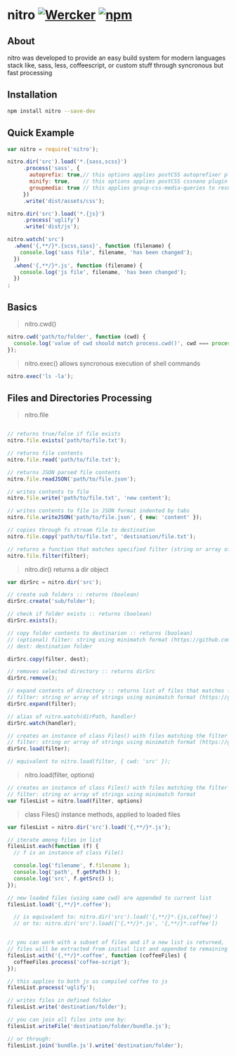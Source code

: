 nitro [![Wercker](https://img.shields.io/wercker/ci/nitrojs/nitro.svg?maxAge=2592000)]() [![npm](https://img.shields.io/npm/v/nitro.svg?maxAge=2592000)]()
=================

About
------------
nitro was developed to provide an easy build system for modern languages stack like,
sass, less, coffeescript, or custom stuff through syncronous but fast processing

Installation
------------
``` sh
npm install nitro --save-dev
```

Quick Example
-------------
``` js
var nitro = require('nitro');

nitro.dir('src').load('*.{sass,scss}')
     .process('sass', {
       autoprefix: true,// this options applies postCSS autoprefixer plugin
       minify: true,    // this options applies postCSS cssnano plugin
       groupmedia: true // this applies group-css-media-queries to resulting css
     })
     .write('dist/assets/css');

nitro.dir('src').load('*.{js}')
     .process('uglify')
     .write('dist/js');

nitro.watch('src')
  .when('{,**/}*.{scss,sass}', function (filename) {
    console.log('sass file', filename, 'has been changed');
  })
  .when('{,**/}*.js', function (filename) {
    console.log('js file', filename, 'has been changed');
  })
;

```

Basics
------

> nitro.cwd()

``` js
nitro.cwd('path/to/folder', function (cwd) {
  console.log('value of cwd should match process.cwd()', cwd === process.cwd() );
});
```

> nitro.exec()
> allows syncronous execution of shell commands

``` js
nitro.exec('ls -la');
```

Files and Directories Processing
--------------------------------

> nitro.file

``` js

// returns true/false if file exists
nitro.file.exists('path/to/file.txt');

// returns file contents
nitro.file.read('path/to/file.txt');

// returns JSON parsed file contents
nitro.file.readJSON('path/to/file.json');

// writes contents to file
nitro.file.write('path/to/file.txt', 'new content');

// writes contents to file in JSON format indented by tabs
nitro.file.writeJSON('path/to/file.json', { new: 'content' });

// copies through fs stream file to destination
nitro.file.copy('path/to/file.txt', 'destination/file.txt');

// returns a function that matches specified filter (string or array of strings)
nitro.file.filter(filter);

```

> nitro.dir()
> returns a dir object

``` js
var dirSrc = nitro.dir('src');

// create sub folders :: returns (boolean)
dirSrc.create('sub/folder');

// check if folder exists :: returns (boolean)
dirSrc.exists();

// copy folder contents to destinarion :: returns (boolean)
// (optional) filter: string using minimatch format (https://github.com/isaacs/minimatch)
// dest: destination folder

dirSrc.copy(filter, dest);

// removes selected directory :: returns dirSrc
dirSrc.remove();

// expand contents of directory :: returns list of files that matches filter
// filter: string or array of strings using minimatch format (https://github.com/isaacs/minimatch)
dirSrc.expand(filter);

// alias of nitro.watch(dirPath, handler)
dirSrc.watch(handler);

// creates an instance of class Files() with files matching the filter :: returns filesList
// filter: string or array of strings using minimatch format (https://github.com/isaacs/minimatch)
dirSrc.load(filter);

// equivalent to nitro.load(filter, { cwd: 'src' });

```

> nitro.load(filter, options)

``` js
// creates an instance of class Files() with files matching the filter :: returns filesList
// filter: string or array of strings using minimatch format
var filesList = nitro.load(filter, options)
```



> class Files()
> instance methods, applied to loaded files

``` js
var filesList = nitro.dir('src').load('{,**/}*.js');

// iterate among files in list
filesList.each(function (f) {
  // f is an instance of class File()

  console.log('filename', f.filename );
  console.log('path', f.getPath() );
  console.log('src', f.getSrc() );
});

// new loaded files (using same cwd) are appended to current list
filesList.load('{,**/}*.coffee');

  // is equivalent to: nitro.dir('src').load('{,**/}*.{js,coffee}')
  // or to: nitro.dir('src').load(['{,**/}*.js', '{,**/}*.coffee'])


// you can work with a subset of files and if a new list is returned,
// files will be extracted from initial list and appended to remaining files
filesList.with('{,**/}*.coffee', function (coffeeFiles) {
  coffeeFiles.process('coffee-script');
});

// this applies to both js as compiled coffee to js
filesList.process('uglify');

// writes files in defined folder
filesList.write('destination/folder');

// you can join all files into one by:
filesList.writeFile('destination/folder/bundle.js');

// or through:
filesList.join('bundle.js').write('destination/folder');

```
